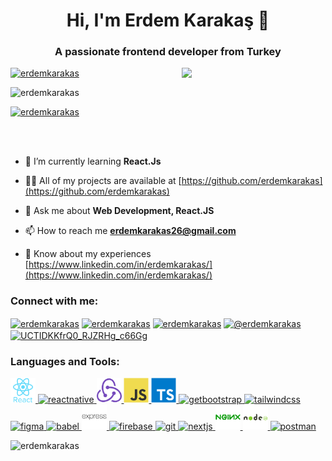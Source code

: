 <h1 align="center"> Hi, I'm Erdem Karakaş 👋</h1>
<h3 align="center">A passionate frontend developer from Turkey</h3>

<img align="right" src="https://media.giphy.com/media/SRx5tBBrTQOBi/giphy.gif" width="230">

<p align="left"> <a href="https://github.com/ryo-ma/github-profile-trophy"><img src="https://github-profile-trophy.vercel.app/?username=erdemkarakas" alt="erdemkarakas" /></a> </p>
<p align="left"> <img src="https://komarev.com/ghpvc/?username=erdemkarakas&label=Profile%20views&color=0e75b6&style=flat" alt="erdemkarakas" /> </p>


<p align="left"> <a href="https://twitter.com/erdemmkarakas" target="blank"><img src="https://img.shields.io/twitter/follow/erdemmkarakas?logo=twitter&style=for-the-badge" alt="erdemkarakas" /></a> </p>

<br/><br/>

- 🌱 I’m currently learning **React.Js**

- 👨‍💻 All of my projects are available at [https://github.com/erdemkarakas](https://github.com/erdemkarakas)

- 💬 Ask me about **Web Development, React.JS**

- 📫 How to reach me **erdemkarakas26@gmail.com**

- 📄 Know about my experiences [https://www.linkedin.com/in/erdemkarakas/](https://www.linkedin.com/in/erdemkarakas/)

<h3 align="left">Connect with me:</h3>
<p align="left">
<a href="https://twitter.com/erdemmkarakas" target="blank"><img align="center" src="https://raw.githubusercontent.com/rahuldkjain/github-profile-readme-generator/master/src/images/icons/Social/twitter.svg" alt="erdemkarakas" height="30" width="40" /></a>
<a href="https://linkedin.com/in/erdemkarakas" target="blank"><img align="center" src="https://raw.githubusercontent.com/rahuldkjain/github-profile-readme-generator/master/src/images/icons/Social/linked-in-alt.svg" alt="erdemkarakas" height="30" width="40" /></a>
<a href="https://instagram.com/erdemkarakas" target="blank"><img align="center" src="https://raw.githubusercontent.com/rahuldkjain/github-profile-readme-generator/master/src/images/icons/Social/instagram.svg" alt="erdemkarakas" height="30" width="40" /></a>
<a href="https://medium.com/@erdemkarakas" target="blank"><img align="center" src="https://raw.githubusercontent.com/rahuldkjain/github-profile-readme-generator/master/src/images/icons/Social/medium.svg" alt="@erdemkarakas" height="30" width="40" /></a>
<a href="https://www.youtube.com/channel/UCTIDKKfrQ0_RJZRHg_c66Gg" target="blank"><img align="center" src="https://raw.githubusercontent.com/rahuldkjain/github-profile-readme-generator/master/src/images/icons/Social/youtube.svg" alt="UCTIDKKfrQ0_RJZRHg_c66Gg" height="30" width="40" /></a>
</p>

<h3 align="left">Languages and Tools:</h3>
<p align="left">
  <a href="https://reactjs.org/" target="_blank" rel="noreferrer">
    <img src="https://raw.githubusercontent.com/devicons/devicon/master/icons/react/react-original-wordmark.svg" alt="react" width="40" height="40" />
  </a>
  <a href="https://reactnative.dev/" target="_blank" rel="noreferrer">
    <img src="https://reactnative.dev/img/header_logo.svg" alt="reactnative" width="40" height="40" />
  </a>
  <a href="https://redux.js.org" target="_blank" rel="noreferrer">
    <img src="https://raw.githubusercontent.com/devicons/devicon/master/icons/redux/redux-original.svg" alt="redux" width="40" height="40" />
  </a>
    <a href="https://developer.mozilla.org/en-US/docs/Web/JavaScript" target="_blank" rel="noreferrer">
    <img src="https://raw.githubusercontent.com/devicons/devicon/master/icons/javascript/javascript-original.svg" alt="javascript" width="40" height="40" />
  </a>
  <a href="https://www.typescriptlang.org/" target="_blank" rel="noreferrer">
    <img src="https://raw.githubusercontent.com/devicons/devicon/master/icons/typescript/typescript-original.svg" alt="typescript" width="40" height="40" />
  </a>
   <a href="https://getbootstrap.com/" target="_blank" rel="noreferrer">
    <img src="https://www.vectorlogo.zone/logos/getbootstrap/getbootstrap-icon.svg" alt="getbootstrap" width="40" height="40" />
  </a>
   <a href="https://tailwindcss.com/" target="_blank" rel="noreferrer">
    <img src="https://www.vectorlogo.zone/logos/tailwindcss/tailwindcss-icon.svg" alt="tailwindcss" width="40" height="40" />
  </a>
  <a href="https://www.figma.com/" target="_blank" rel="noreferrer">
    <img src="https://www.vectorlogo.zone/logos/figma/figma-icon.svg" alt="figma" width="40" height="40" />
  </a>
  <a href="https://babeljs.io/" target="_blank" rel="noreferrer">
    <img src="https://www.vectorlogo.zone/logos/babeljs/babeljs-icon.svg" alt="babel" width="40" height="40" />
  </a>
  <a href="https://expressjs.com" target="_blank" rel="noreferrer">
    <img src="https://raw.githubusercontent.com/devicons/devicon/master/icons/express/express-original-wordmark.svg" alt="express" width="40" height="40" />
  </a>
    <a href="https://firebase.google.com/" target="_blank" rel="noreferrer">
    <img src="https://www.vectorlogo.zone/logos/firebase/firebase-icon.svg" alt="firebase" width="40" height="40" />
  </a>
  <a href="https://git-scm.com/" target="_blank" rel="noreferrer">
    <img src="https://www.vectorlogo.zone/logos/git-scm/git-scm-icon.svg" alt="git" width="40" height="40" />
  </a>
  <a href="https://nextjs.org/" target="_blank" rel="noreferrer">
    <img src="https://cdn.worldvectorlogo.com/logos/nextjs-2.svg" alt="nextjs" width="40" height="40" />
  </a>
  <a href="https://www.nginx.com" target="_blank" rel="noreferrer">
    <img src="https://raw.githubusercontent.com/devicons/devicon/master/icons/nginx/nginx-original.svg" alt="nginx" width="40" height="40" />
  </a>
  <a href="https://nodejs.org" target="_blank" rel="noreferrer">
    <img src="https://raw.githubusercontent.com/devicons/devicon/master/icons/nodejs/nodejs-original-wordmark.svg" alt="nodejs" width="40" height="40" />
  </a>
  <a href="https://postman.com" target="_blank" rel="noreferrer">
    <img src="https://www.vectorlogo.zone/logos/getpostman/getpostman-icon.svg" alt="postman" width="40" height="40" />
  </a>
</p>

<p><img align="left" src="https://github-readme-stats.vercel.app/api/top-langs?username=erdemkarakas&show_icons=true&locale=en&layout=compact" alt="erdemkarakas" /></p>
